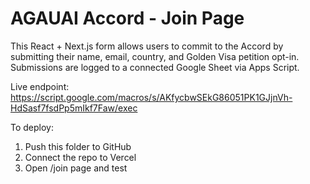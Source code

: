 # AGAUAI Accord - Join Page

This React + Next.js form allows users to commit to the Accord by submitting their name, email, country, and Golden Visa petition opt-in. Submissions are logged to a connected Google Sheet via Apps Script.

Live endpoint: https://script.google.com/macros/s/AKfycbwSEkG86051PK1GJjnVh-HdSasf7fsdPp5mIkf7Faw/exec

To deploy:
1. Push this folder to GitHub
2. Connect the repo to Vercel
3. Open /join page and test
